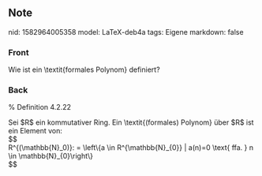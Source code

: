 ## Note
nid: 1582964005358
model: LaTeX-deb4a
tags: Eigene
markdown: false

### Front
Wie ist ein \textit{formales Polynom} definiert?

### Back
% Definition 4.2.22<div>
</div><div>Sei $R$ ein kommutativer Ring. Ein \textit{(formales) Polynom} über $R$ ist ein Element von:</div><div>
</div><div>$$</div><div>R^{(\mathbb{N}_0)}: = \left\{a \in R^{\mathbb{N}_{0}} | a(n)=0 \text{ ffa. } n \in \mathbb{N}_{0}\right\}</div><div>$$</div>
